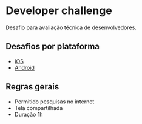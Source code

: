 # Developer challenge

Desafio para avaliação técnica de desenvolvedores.

## Desafios por plataforma

- [iOS](ios-developer-challenge)
- [Android](android-developer-challenge)

## Regras gerais

- Permitido pesquisas no internet
- Tela compartilhada
- Duração 1h